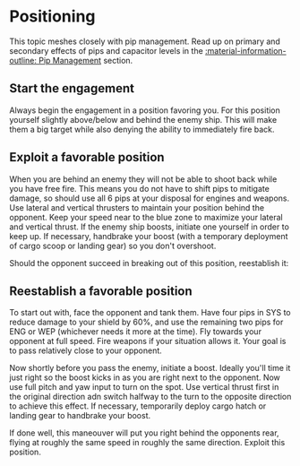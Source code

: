 # Positioning

This topic meshes closely with pip management. Read up on primary and secondary effects of pips and capacitor levels in the [:material-information-outline: Pip Management](./pips.md) section.

## Start the engagement

Always begin the engagement in a position favoring you. For this position yourself slightly above/below and behind the enemy ship. This will make them a big target while also denying the ability to immediately fire back.

## Exploit a favorable position

When you are behind an enemy they will not be able to shoot back while you have free fire. This means you do not have to shift pips to mitigate damage, so should use all 6 pips at your disposal for engines and weapons. Use lateral and vertical thrusters to maintain your position behind the opponent. Keep your speed near to the blue zone to maximize your lateral and vertical thrust. If the enemy ship boosts, initiate one yourself in order to keep up. If necessary, handbrake your boost (with a temporary deployment of cargo scoop or landing gear) so you don't overshoot.

Should the opponent succeed in breaking out of this position, reestablish it:

## Reestablish a favorable position

To start out with, face the opponent and tank them. Have four pips in SYS to reduce damage to your shield by 60%, and use the remaining two pips for ENG or WEP (whichever needs it more at the time). Fly towards your opponent at full speed. Fire weapons if your situation allows it. Your goal is to pass relatively close to your opponent.

Now shortly before you pass the enemy, initiate a boost. Ideally you'll time it just right so the boost kicks in as you are right next to the opponent. Now use full pitch and yaw input to turn on the spot. Use vertical thrust first in the original direction adn switch halfway to the turn to the opposite direction to achieve this effect. If necessary, temporarily deploy cargo hatch or landing gear to handbrake your boost.

If done well, this maneouver will put you right behind the opponents rear, flying at roughly the same speed in roughly the same direction. Exploit this position.
